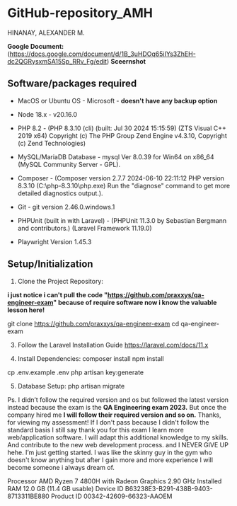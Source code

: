 # GitHub-repository_AMH

HINANAY, ALEXANDER M. 

**Google Document:**
(https://docs.google.com/document/d/1B_3uHDOq65iIYs3ZhEH-dc2QGRysxmSA15Sp_RRv_Fg/edit)
                            **Sceernshot**


## Software/packages required
- MacOS or Ubuntu OS - Microsoft - **doesn't have any backup option**

- Node 18.x - 
v20.16.0

- PHP 8.2 - 
(PHP 8.3.10 (cli) (built: Jul 30 2024 15:15:59) (ZTS Visual C++ 2019 x64)
Copyright (c) The PHP Group
Zend Engine v4.3.10, Copyright (c) Zend Technologies)

- MySQL/MariaDB Database - mysql  Ver 8.0.39 for Win64 on x86_64 (MySQL Community Server - GPL).
- Composer - 
(Composer version 2.7.7 2024-06-10 22:11:12
PHP version 8.3.10 (C:\php-8.3.10\php.exe)
Run the "diagnose" command to get more detailed diagnostics output.).

- Git - 
git version 2.46.0.windows.1

- PHPUnit 
(built in with Laravel) - (PHPUnit 11.3.0 by Sebastian Bergmann and contributors.)
(Laravel Framework 11.19.0)

- Playwright 
Version 1.45.3



## Setup/Initialization

1. Clone the Project Repository:
   
**i just notice i can't pull the code "https://github.com/praxxys/qa-engineer-exam" because of require software now i know the valuable lesson here!**

   git clone https://github.com/praxxys/qa-engineer-exam
   cd qa-engineer-exam

3. Follow the Laravel Installation Guide 
https://laravel.com/docs/11.x

4. Install Dependencies:
    composer install
    npm install

cp .env.example .env
php artisan key:generate

5. Database Setup:
php artisan migrate

Ps. I didn’t follow the required version and os but followed the latest version instead because the exam is the **QA Engineering exam 2023.** But once the company hired me **I will follow their required version and so on.** Thanks, for viewing my assessment! If I don't pass because I didn't follow the standard basis I still say thank you for this exam I learn more web/application software. I will adapt this additional knowledge to my skills. And contribute to the new web development process. and I NEVER GIVE UP hehe. I’m just getting started. I was like the skinny guy in the gym who doesn't know anything but after I gain more and more experience I will become someone i always dream of.   







Processor	AMD Ryzen 7 4800H with Radeon Graphics 2.90 GHz
Installed RAM	12.0 GB (11.4 GB usable)
Device ID	B63238E3-B291-438B-9403-8713311BE880
Product ID	00342-42609-66323-AAOEM


